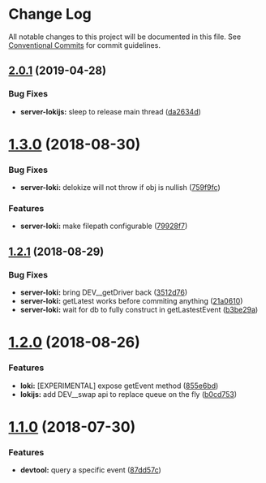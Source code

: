 # Change Log

All notable changes to this project will be documented in this file.
See [Conventional Commits](https://conventionalcommits.org) for commit guidelines.

<a name="2.0.1"></a>
## [2.0.1](https://github.com/tungv/heq/compare/@heq/server-lokijs@2.0.0...@heq/server-lokijs@2.0.1) (2019-04-28)


### Bug Fixes

* **server-lokijs:** sleep to release main thread ([da2634d](https://github.com/tungv/heq/commit/da2634d))




<a name="1.3.0"></a>
# [1.3.0](https://github.com/tungv/heq/compare/@heq/server-lokijs@1.2.1...@heq/server-lokijs@1.3.0) (2018-08-30)


### Bug Fixes

* **server-loki:** delokize will not throw if obj is nullish ([759f9fc](https://github.com/tungv/heq/commit/759f9fc))


### Features

* **server-loki:** make filepath configurable ([79928f7](https://github.com/tungv/heq/commit/79928f7))




<a name="1.2.1"></a>
## [1.2.1](https://github.com/tungv/heq/compare/@heq/server-lokijs@1.2.0...@heq/server-lokijs@1.2.1) (2018-08-29)


### Bug Fixes

* **server-loki:** bring DEV__getDriver back ([3512d76](https://github.com/tungv/heq/commit/3512d76))
* **server-loki:** getLatest works before commiting anything ([21a0610](https://github.com/tungv/heq/commit/21a0610))
* **server-loki:** wait for db to fully construct in getLastestEvent ([b3be29a](https://github.com/tungv/heq/commit/b3be29a))




<a name="1.2.0"></a>
# [1.2.0](https://github.com/tungv/heq/compare/@heq/server-lokijs@1.1.0...@heq/server-lokijs@1.2.0) (2018-08-26)


### Features

* **loki:** [EXPERIMENTAL] expose getEvent method ([855e6bd](https://github.com/tungv/heq/commit/855e6bd))
* **lokijs:** add DEV__swap api to replace queue on the fly ([b0cd753](https://github.com/tungv/heq/commit/b0cd753))




<a name="1.1.0"></a>
# [1.1.0](https://github.com/tungv/heq/compare/@heq/server-lokijs@1.0.1...@heq/server-lokijs@1.1.0) (2018-07-30)


### Features

* **devtool:** query a specific event ([87dd57c](https://github.com/tungv/heq/commit/87dd57c))
